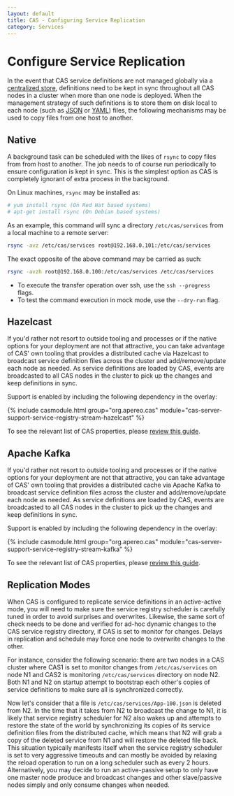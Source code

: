 ```yaml
---
layout: default
title: CAS - Configuring Service Replication
category: Services
---
```


# Configure Service Replication

In the event that CAS service definitions are not managed globally via a [centralized store](Service-Management.html), 
definitions need to be kept in sync throughout all CAS nodes in a cluster when more than one node is deployed. 
When the management strategy of such definitions is to store them on disk local to 
each node (such as [JSON](JSON-Service-Management.html) or [YAML](YAML-Service-Management.html)) files, 
the following mechanisms may be used to copy files from one host to another.

## Native

A background task can be scheduled with the likes of `rsync` to copy files from from host to another. 
The job needs to of course run periodically to ensure configuration is kept in sync. 
This is the simplest option as CAS is completely ignorant of extra process in the background.

On Linux machines, `rsync` may be installed as:

```bash
# yum install rsync (On Red Hat based systems)
# apt-get install rsync (On Debian based systems)
```

As an example, this command will sync a directory `/etc/cas/services` from a local machine to a remote server:

```bash
rsync -avz /etc/cas/services root@192.168.0.101:/etc/cas/services
```

The exact opposite of the above command may be carried as such:

```bash
rsync -avzh root@192.168.0.100:/etc/cas/services /etc/cas/services
```

- To execute the transfer operation over ssh, use the `ssh --progress` flags.
- To test the command execution in mock mode, use the `--dry-run` flag.

## Hazelcast

If you'd rather not resort to outside tooling and processes or if the native options for your 
deployment are not that attractive, you can take advantage of CAS' own tooling that provides a 
distributed cache via Hazelcast to broadcast service definition files across the cluster and add/remove/update 
each node as needed. As service definitions are loaded by CAS, events are broadcasted to all 
CAS nodes in the cluster to pick up the changes and keep definitions in sync. 

Support is enabled by including the following dependency in the overlay:

{% include casmodule.html group="org.apereo.cas" module="cas-server-support-service-registry-stream-hazelcast" %}

To see the relevant list of CAS properties, please [review this guide](../configuration/Configuration-Properties.html#service-registry-replication-hazelcast).

## Apache Kafka

If you'd rather not resort to outside tooling and processes or if the native options for your 
deployment are not that attractive, you can take advantage of CAS' own tooling that provides a 
distributed cache via Apache Kafka to broadcast service definition files across the cluster and add/remove/update 
each node as needed. As service definitions are loaded by CAS, events are broadcasted to all 
CAS nodes in the cluster to pick up the changes and keep definitions in sync. 

Support is enabled by including the following dependency in the overlay:

{% include casmodule.html group="org.apereo.cas" module="cas-server-support-service-registry-stream-kafka" %}

To see the relevant list of CAS properties, please [review this guide](../configuration/Configuration-Properties.html#service-registry-replication-kafka).

## Replication Modes

When CAS is configured to replicate service definitions in an active-active mode, you will need to make sure the service registry scheduler is carefully tuned in order to avoid surprises and overwrites. Likewise, the same sort of check needs to be done and verified for ad-hoc dynamic changes to the CAS service registry directory, if CAS is set to monitor for changes. Delays in replication and schedule may force one node to overwrite changes to the other. 

For instance, consider the following scenario: there are two nodes in a CAS cluster where CAS1 is set to monitor changes from `/etc/cas/services` on node N1 and CAS2 is monitoring `/etc/cas/services` directory on node N2. Both N1 and N2 on startup attempt to bootstrap each other's copies of service definitions to make sure all is synchronized correctly. 

Now let's consider that a file is `/etc/cas/services/App-100.json` is deleted from N2. In the time that it takes from N2 to broadcast the change to N1, it is likely that service registry scheduler for N2 also wakes up and attempts to restore the state of the world by synchronizing its copies of its service definition files from the distributed cache, which means that N2 will grab a copy of the deleted service from N1 and will restore the deleted file back. This situation typically manifests itself when the service registry scheduler is set to very aggressive timeouts and can mostly be avoided by relaxing the reload operation to run on a long scheduler such as every 2 hours. Alternatively, you may decide to run an active-passive setup to only have one master node produce and broadcast changes and other slave/passive nodes simply and only consume changes when needed.
